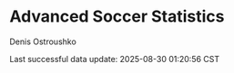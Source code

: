 # Advanced Soccer Statistics
Denis Ostroushko

<!-- gfm -->

Last successful data update: 2025-08-30 01:20:56 CST
